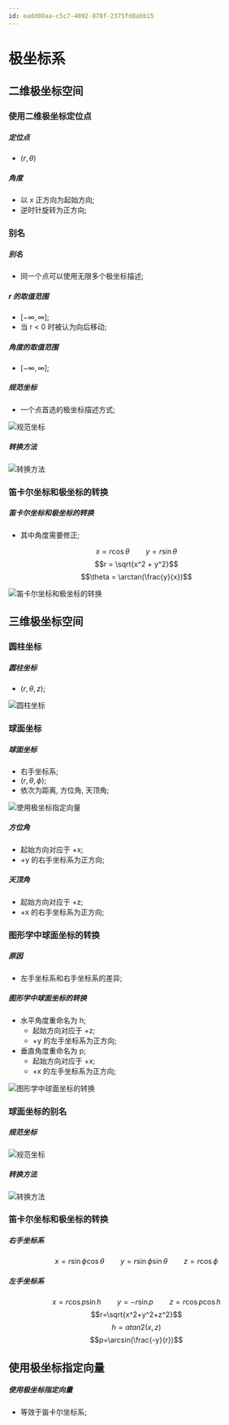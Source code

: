```yaml
---
id: eadd08aa-c5c7-4892-878f-2375fd8abb15
---
```


# 极坐标系

## 二维极坐标空间

### 使用二维极坐标定位点

##### 定位点

- $(r,\theta)$

##### 角度

- 以 x 正方向为起始方向;
- 逆时针旋转为正方向;

### 别名

##### 别名

- 同一个点可以使用无限多个极坐标描述;

##### r 的取值范围

- $[-\infty, \infty]$;
- 当 r < 0 时被认为向后移动;

##### 角度的取值范围

- $[-\infty, \infty]$;

##### 规范坐标

- 一个点首选的极坐标描述方式;

![规范坐标](./images/2023-08-01-16-57-31.png)

##### 转换方法

![转换方法](./images/2023-08-01-16-57-50.png)

### 笛卡尔坐标和极坐标的转换

##### 笛卡尔坐标和极坐标的转换

- 其中角度需要修正;

$$x=r\cos\theta \qquad y = r\sin\theta$$
$$r = \sqrt{x^2 + y^2}$$
$$\theta = \arctan(\frac{y}{x})$$

![笛卡尔坐标和极坐标的转换](./images/2023-08-01-17-03-36.png)

## 三维极坐标空间

### 圆柱坐标

##### 圆柱坐标

- $(r,\theta, z)$;

![圆柱坐标](./images/2023-08-01-17-13-19.png)

### 球面坐标

##### 球面坐标

- 右手坐标系;
- $(r, \theta, \phi)$;
- 依次为距离, 方位角, 天顶角;

![使用极坐标指定向量](./images/2023-08-01-17-19-13.png)

##### 方位角

- 起始方向对应于 +x;
- +y 的右手坐标系为正方向;

##### 天顶角

- 起始方向对应于 +z;
- +x 的右手坐标系为正方向;

### 图形学中球面坐标的转换

##### 原因

- 左手坐标系和右手坐标系的差异;

##### 图形学中球面坐标的转换

- 水平角度重命名为 h;
  - 起始方向对应于 +z;
  - +y 的左手坐标系为正方向;
- 垂直角度重命名为 p;
  - 起始方向对应于 +x;
  - +x 的左手坐标系为正方向;

![图形学中球面坐标的转换](./images/2023-08-01-17-25-43.png)

### 球面坐标的别名

##### 规范坐标

![规范坐标](./images/2023-08-01-17-37-31.png)

##### 转换方法

![转换方法](./images/2023-08-01-17-37-52.png)

### 笛卡尔坐标和极坐标的转换

##### 右手坐标系

$$x=r\sin\phi\cos\theta \qquad y = r\sin\phi\sin\theta \qquad z=r\cos\phi$$

##### 左手坐标系

$$x=r\cos p\sin h \qquad y=-r\sin p \qquad z=r\cos p\cos h$$
$$r=\sqrt{x^2+y^2+z^2}$$
$$h=atan2(x,z)$$
$$p=\arcsin(\frac{-y}{r})$$

## 使用极坐标指定向量

##### 使用极坐标指定向量

- 等效于笛卡尔坐标系;
